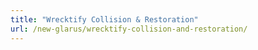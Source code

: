 ```yaml
---
title: "Wrecktify Collision & Restoration"
url: /new-glarus/wrecktify-collision-and-restoration/
---
```

